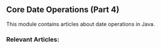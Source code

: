 ## Core Date Operations (Part 4)
This module contains articles about date operations in Java.

### Relevant Articles:


